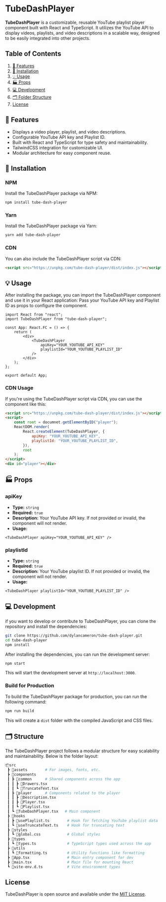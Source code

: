 # TubeDashPlayer

**TubeDashPlayer** is a customizable, reusable YouTube playlist player component built with React and TypeScript. It utilizes the YouTube API to display videos, playlists, and video descriptions in a scalable way, designed to be easily integrated into other projects.

## Table of Contents

1.  [📌 Features](#-features)
2.  [🛞 Installation](#-installation)
3.  [💡 Usage](#-usage)
4.  [🏭 Props](#-props)
5.  [💻 Development](#-development)
6.  [🗂️ Folder Structure](#️-structure)
7.  [License](#license)

## 📌 Features

-   Displays a video player, playlist, and video descriptions.
-   Configurable YouTube API key and Playlist ID.
-   Built with React and TypeScript for type safety and maintainability.
-   TailwindCSS integration for customizable UI.
-   Modular architecture for easy component reuse.

## 🛞 Installation

### NPM

Install the TubeDashPlayer package via NPM:

```bash
npm install tube-dash-player
```

### Yarn

Install the TubeDashPlayer package via Yarn:

```bash
yarn add tube-dash-player
```

### CDN

You can also include the TubeDashPlayer script via CDN:

```html
<script src="https://unpkg.com/tube-dash-player/dist/index.js"></script>
```

## 💡 Usage

After installing the package, you can import the TubeDashPlayer component and use it in your React application: Pass your YouTube API key and Playlist ID as props to configure the component.

```tsx
import React from "react";
import TubeDashPlayer from "tube-dash-player";

const App: React.FC = () => {
    return (
        <div>
            <TubeDashPlayer
                apiKey="YOUR_YOUTUBE_API_KEY"
                playlistId="YOUR_YOUTUBE_PLAYLIST_ID"
            />
        </div>
    );
};

export default App;
```

### CDN Usage

If you're using the TubeDashPlayer script via CDN, you can use the component like this:

```html
<script src="https://unpkg.com/tube-dash-player/dist/index.js"></script>
<script>
    const root = documnet.getElementByID("player");
    ReactDOM.render(
        React.createElement(TubeDashPlayer, {
            apiKey: "YOUR_YOUTUBE_API_KEY",
            playlistId: "YOUR_YOUTUBE_PLAYLIST_ID",
        }),
        root
    );
</script>
<div id="player"></div>
```

## 🏭 Props

### apiKey

-   **Type:** `string`
-   **Required:** `true`
-   **Description:** Your YouTube API key. If not provided or invalid, the component will not render.
-   **Usage:**

```tsx
<TubeDashPlayer apiKey="YOUR_YOUTUBE_API_KEY" />
```

### playlistId

-   **Type:** `string`
-   **Required:** `true`
-   **Description:** Your YouTube playlist ID. If not provided or invalid, the component will not render.
-   **Usage:**

```tsx
<TubeDashPlayer playlistId="YOUR_YOUTUBE_PLAYLIST_ID" />
```

## 💻 Development

if you want to develop or contribute to TubeDashPlayer, you can clone the repository and install the dependencies:

```bash
git clone https://github.com/dylancameron/tube-dash-player.git
cd tube-dash-player
npm install
```

After installing the dependencies, you can run the development server:

```bash
npm start
```

This will start the development server at `http://localhost:3000`.

### Build for Production

To build the TubeDashPlayer package for production, you can run the following command:

```bash
npm run build
```

This will create a `dist` folder with the compiled JavaScript and CSS files.

## 🗂️ Structure

The TubeDashPlayer project follows a modular structure for easy scalability and maintainability. Below is the folder layout:

```bash
📦src
 ┣ 📂assets        # For images, fonts, etc.
 ┣ 📂components
 ┃ ┣ 📂common      # Shared components across the app
 ┃ ┃ ┣ 📜Drawers.tsx
 ┃ ┃ ┗ 📜TruncateText.tsx
 ┃ ┣ 📂player      # Components related to the player
 ┃ ┃ ┣ 📜Description.tsx
 ┃ ┃ ┣ 📜Player.tsx
 ┃ ┃ ┗ 📜Playlist.tsx
 ┃ ┗ 📜TubeDashPlayer.tsx   # Main component
 ┣ 📂hooks
 ┃ ┣ 📜usePlaylist.ts        # Hook for fetching YouTube playlist data
 ┃ ┗ 📜useTruncateText.ts    # Hook for truncating text
 ┣ 📂styles
 ┃ ┗ 📜global.css            # Global styles
 ┣ 📂types
 ┃ ┗ 📜types.ts              # TypeScript types used across the app
 ┣ 📂utils
 ┃ ┗ 📜formatting.ts         # Utility functions like formatting
 ┣ 📜App.tsx                 # Main entry component for dev
 ┣ 📜main.tsx                # Main file for mounting React
 ┗ 📜vite-env.d.ts           # Vite environment types
```

## License

TubeDashPlayer is open source and available under the [MIT License](LICENSE).
